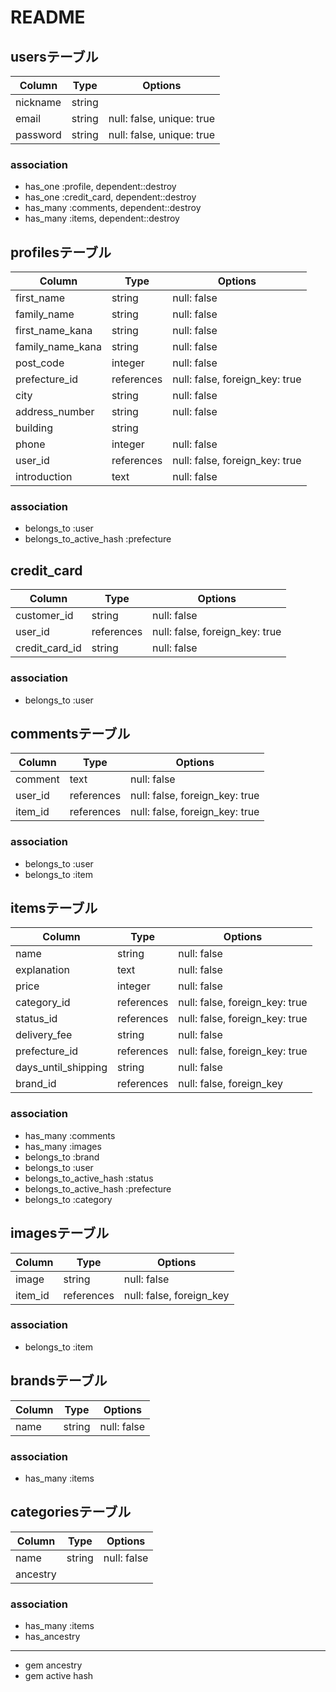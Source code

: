 # README


## usersテーブル

|Column|Type|Options|
|------|----|-------|
|nickname|string|
|email|string|null: false, unique: true|
|password|string|null: false, unique: true|

### association
- has_one :profile, dependent::destroy
- has_one :credit_card, dependent::destroy
- has_many :comments, dependent::destroy
- has_many :items, dependent::destroy

## profilesテーブル

|Column|Type|Options|
|------|----|-------|
|first_name|string|null: false|
|family_name|string|null: false|
|first_name_kana|string|null: false|
|family_name_kana|string|null: false|
|post_code|integer|null: false|
|prefecture_id|references|null: false, foreign_key: true|
|city|string|null: false|
|address_number|string|null: false|
|building|string|
|phone|integer|null: false|
|user_id|references|null: false, foreign_key: true|
|introduction|text|null: false|

### association

- belongs_to :user
- belongs_to_active_hash :prefecture

## credit_card

|Column|Type|Options|
|------|----|-------|
|customer_id|string|null: false|
|user_id|references|null: false, foreign_key: true|
|credit_card_id|string|null: false|

### association

- belongs_to :user

## commentsテーブル

|Column|Type|Options|
|------|----|-------|
|comment|text|null: false|
|user_id|references|null: false, foreign_key: true|
|item_id|references|null: false, foreign_key: true|

### association

- belongs_to :user
- belongs_to :item

## itemsテーブル

|Column|Type|Options|
|------|----|-------|
|name|string|null: false|
|explanation|text|null: false|
|price|integer|null: false|
|category_id|references|null: false, foreign_key: true|
|status_id|references|null: false, foreign_key: true|
|delivery_fee|string|null: false|
|prefecture_id|references|null: false, foreign_key: true|
|days_until_shipping|string|null: false|
|brand_id|references|null: false, foreign_key|

### association

- has_many :comments
- has_many :images
- belongs_to :brand
- belongs_to :user
- belongs_to_active_hash :status
- belongs_to_active_hash :prefecture
- belongs_to :category

## imagesテーブル

|Column|Type|Options|
|------|----|-------|
|image|string|null: false|
|item_id|references|null: false, foreign_key|

### association

- belongs_to :item

## brandsテーブル 

|Column|Type|Options|
|------|----|-------|
|name|string|null: false|

### association

- has_many :items

## categoriesテーブル

|Column|Type|Options|
|------|----|-------|
|name|string|null: false|
|ancestry|

### association

- has_many :items
- has_ancestry

-------------------------
- gem ancestry
- gem active hash
